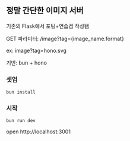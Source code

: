 ## 정말 간단한 이미지 서버

기존의 Flask에서 포팅+연습겸 작성됌

GET 파라미터: /image?tag={image_name.format}

ex: image?tag=hono.svg

기반: bun + hono

### 셋업

```
bun install
```
### 시작

```
bun run dev
```

open http://localhost:3001
